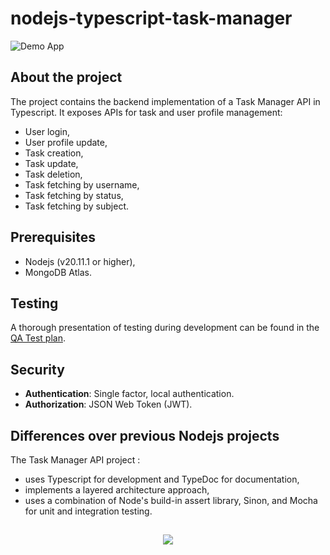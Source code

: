 # nodejs-typescript-task-manager

![Demo App](https://img.shields.io/badge/demo_app-blue)

## About the project

The project contains the backend implementation of a Task Manager API in Typescript. It exposes APIs for task and user profile management:

- User login,
- User profile update,
- Task creation,
- Task update,
- Task deletion,
- Task fetching by username,
- Task fetching by status,
- Task fetching by subject.

## Prerequisites

- Nodejs (v20.11.1 or higher),
- MongoDB Atlas.

## Testing

A thorough presentation of testing during development can be found in the [QA Test plan](QA-Test-plan.md).

## Security

- **Authentication**: Single factor, local authentication.
- **Authorization**: JSON Web Token (JWT).

## Differences over previous Nodejs projects

The Task Manager API project :

- uses Typescript for development and TypeDoc for documentation,
- implements a layered architecture approach,
- uses a combination of Node's build-in assert library, Sinon, and Mocha for unit and integration testing.

##

<p align="center">
        <a href="https://github.com/LelouchFR/skill-icons">
        <img src="https://go-skill-icons.vercel.app/api/icons?i=vscode,nodejs,typescript,expressjs,mongoose,mongo,mocha"/>
      </a>
</p>

